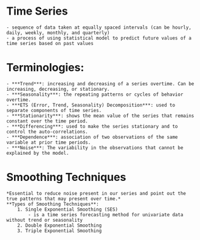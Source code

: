 
# **Time Series**
	- sequence of data taken at equally spaced intervals (can be hourly, daily, weekly, monthly, and quarterly)
	- a process of using statistical model to predict future values of a time series based on past values

# **Terminologies:**
	- ***Trend***: increasing and decreasing of a series overtime. Can be increasing, decreasing, or stationary.
	- ***Seasonality***: the repeating patterns or cycles of behavior overtime.
	- ***ETS (Error, Trend, Seasonality) Decomposition***: used to separate components of time series.
	- ***Stationarity***: shows the mean value of the series that remains constant over the time period.
	- ***Differencing***: used to make the series stationary and to control the auto-correlations.
	- ***Dependence***: association of two observations of the same variable at prior time periods.
	- ***Noise***: The variability in the observations that cannot be explained by the model.

# **Smoothing Techniques**
	*Essential to reduce noise present in our series and point out the true patterns that may present over time.*
	**Types of Smoothing Techniques**:
		1. Single Exponential Smoothing (SES)
			- is a time series forecasting method for univariate data without trend or seasonality
		2. Double Exponential Smoothing
		3. Triple Exponential Smoothing